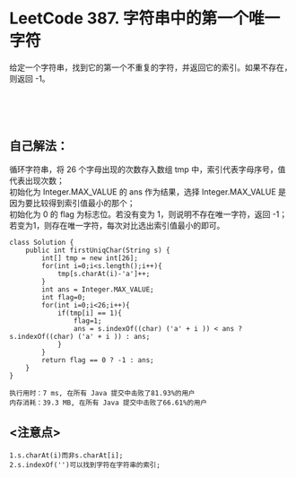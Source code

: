 #    LeetCode 387. 字符串中的第一个唯一字符

给定一个字符串，找到它的第一个不重复的字符，并返回它的索引。如果不存在，则返回 -1。</br>

</br></br></br>

##    自己解法：
循环字符串，将 26 个字母出现的次数存入数组 tmp 中，索引代表字母序号，值代表出现次数；</br>
初始化为 Integer.MAX_VALUE 的 ans 作为结果，选择 Integer.MAX_VALUE 是因为要比较得到索引值最小的那个；</br>
初始化为 0 的 flag 为标志位。若没有变为 1，则说明不存在唯一字符，返回 -1；若变为1，则存在唯一字符，每次对比选出索引值最小的即可。</br>
```
class Solution {
    public int firstUniqChar(String s) {
        int[] tmp = new int[26];
        for(int i=0;i<s.length();i++){
            tmp[s.charAt(i)-'a']++;
        }
        int ans = Integer.MAX_VALUE;
        int flag=0;
        for(int i=0;i<26;i++){
            if(tmp[i] == 1){
                flag=1;
                ans = s.indexOf((char) ('a' + i )) < ans ? s.indexOf((char) ('a' + i )) : ans;
            }
        }
        return flag == 0 ? -1 : ans;
    }
}
```
```
执行用时：7 ms, 在所有 Java 提交中击败了81.93%的用户
内存消耗：39.3 MB, 在所有 Java 提交中击败了66.61%的用户
```


## <注意点>
````
1.s.charAt(i)而非s.charAt[i];
2.s.indexOf('')可以找到字符在字符串的索引;
